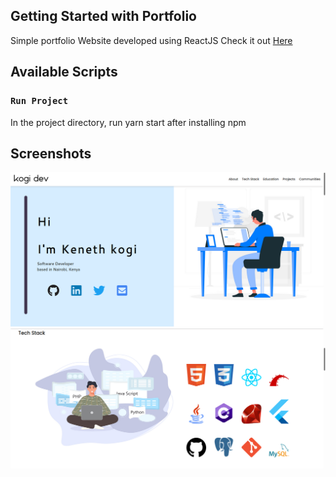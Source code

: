 ## Getting Started with Portfolio

Simple portfolio Website developed using ReactJS
Check it out <a href="https://kenny-kogi.github.io/portfolio/">Here</a>

## Available Scripts

### `Run Project`

In the project directory, run yarn start after installing npm

## Screenshots

<img src ="src/assets/images/home.png" alt="screenshot" />
<img src ="src/assets/images/stack.png" alt="screenshot" />
